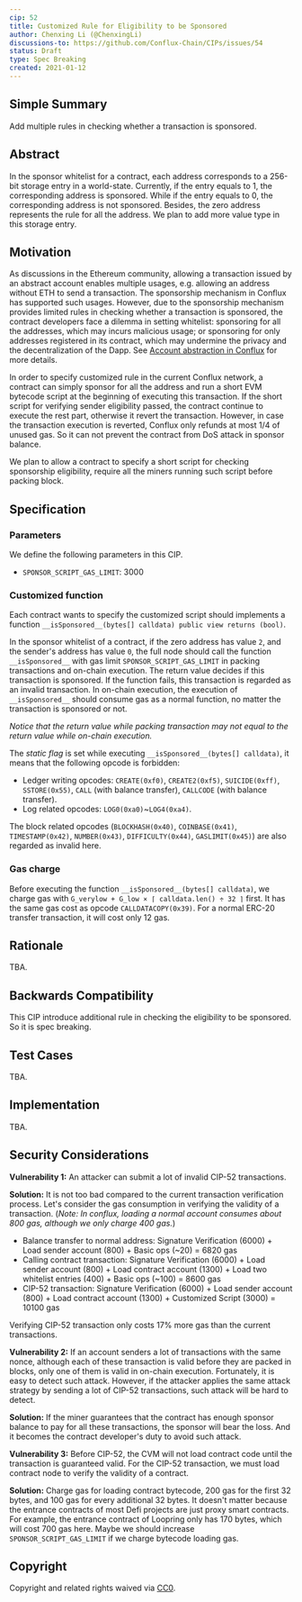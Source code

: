 ```yaml
---
cip: 52
title: Customized Rule for Eligibility to be Sponsored
author: Chenxing Li (@ChenxingLi)
discussions-to: https://github.com/Conflux-Chain/CIPs/issues/54
status: Draft
type: Spec Breaking
created: 2021-01-12
---
```


## Simple Summary
Add multiple rules in checking whether a transaction is sponsored. 

## Abstract
In the sponsor whitelist for a contract, each address corresponds to a 256-bit storage entry in a world-state. Currently, if the entry equals to 1, the corresponding address is sponsored. While if the entry equals to 0, the corresponding address is not sponsored. Besides, the zero address represents the rule for all the address. We plan to add more value type in this storage entry. 

## Motivation
As discussions in the Ethereum community, allowing a transaction issued by an abstract account enables multiple usages, e.g. allowing an address without ETH to send a transaction. The sponsorship mechanism in Conflux has supported such usages. However, due to the sponsorship mechanism provides limited rules in checking whether a transaction is sponsored, the contract developers face a dilemma in setting whitelist: sponsoring for all the addresses, which may incurs malicious usage; or sponsoring for only addresses registered in its contract, which may undermine the privacy and the decentralization of the Dapp. See [Account abstraction in Conflux](https://github.com/Conflux-Chain/CIPs/issues/54) for more details. 

In order to specify customized rule in the current Conflux network, a contract can simply sponsor for all the address and run a short EVM bytecode script at the beginning of executing this transaction. If the short script for verifying sender eligibility passed, the contract continue to execute the rest part, otherwise it revert the transaction. However, in case the transaction execution is reverted, Conflux only refunds at most 1/4 of unused gas. So it can not prevent the contract from DoS attack in sponsor balance.  

We plan to allow a contract to specify a short script for checking sponsorship eligibility, require all the miners running such script before packing block.  

## Specification
<!--The technical specification should describe the syntax and semantics of any new feature. The specification should be detailed enough to allow competing, interoperable implementations for any of the current Conflux platforms ([conflux-rust](https://github.com/Conflux-Chain/conflux-rust)).-->

### Parameters

We define the following parameters in this CIP.

- `SPONSOR_SCRIPT_GAS_LIMIT`: 3000

### Customized function

Each contract wants to specify the customized script should implements a function `__isSponsored__(bytes[] calldata) public view returns (bool)`. 

In the sponsor whitelist of a contract, if the zero address has value `2`, and the sender's address has value `0`, the full node should call the function `__isSponsored__` with gas limit `SPONSOR_SCRIPT_GAS_LIMIT` in packing transactions and on-chain execution. The return value decides if this transaction is sponsored. If the function fails, this transaction is regarded as an invalid transaction. In on-chain execution, the execution of `__isSponsored__` should consume gas as a normal function, no matter the transaction is sponsored or not. 

*Notice that the return value while packing transaction may not equal to the return value while on-chain execution.* 

The *static flag* is set while executing `__isSponsored__(bytes[] calldata)`, it means that the following opcode is forbidden:
- Ledger writing opcodes: `CREATE(0xf0)`, `CREATE2(0xf5)`, `SUICIDE(0xff)`, `SSTORE(0x55)`, `CALL` (with balance transfer), `CALLCODE` (with balance transfer).
- Log related opcodes: `LOG0(0xa0)`~`LOG4(0xa4)`.

The block related opcodes (`BLOCKHASH(0x40)`, `COINBASE(0x41)`, `TIMESTAMP(0x42)`, `NUMBER(0x43)`, `DIFFICULTY(0x44)`, `GASLIMIT(0x45)`) are also regarded as invalid here.

### Gas charge

Before executing the function `__isSponsored__(bytes[] calldata)`, we charge gas with `G_verylow + G_low × ⌈ calldata.len() ÷ 32 ⌉` first. It has the same gas cost as opcode `CALLDATACOPY(0x39)`. For a normal ERC-20 transfer transaction, it will cost only 12 gas. 


## Rationale

TBA.

## Backwards Compatibility

This CIP introduce additional rule in checking the eligibility to be sponsored. So it is spec breaking. 

## Test Cases

TBA.

## Implementation

TBA.

## Security Considerations


**Vulnerability 1:** An attacker can submit a lot of invalid CIP-52 transactions.

**Solution:** It is not too bad compared to the current transaction verification process. Let's consider the gas consumption in verifying the validity of a transaction. (*Note: In conflux, loading a normal account consumes about 800 gas, although we only charge 400 gas.*)

- Balance transfer to normal address: Signature Verification (6000) + Load sender account (800) + Basic ops (~20) = 6820 gas
- Calling contract transaction: Signature Verification (6000) + Load sender account (800) + Load contract account (1300) + Load two whitelist entries (400) + Basic ops (~100) = 8600 gas
- CIP-52 transaction: Signature Verification (6000) + Load sender account (800) + Load contract account (1300) + Customized Script (3000) = 10100 gas

Verifying CIP-52 transaction only costs 17% more gas than the current transactions.

**Vulnerability 2:** If an account senders a lot of transactions with the same nonce, although each of these transaction is valid before they are packed in blocks, only one of them is valid in on-chain execution. Fortunately, it is easy to detect such attack. However, if the attacker applies the same attack strategy by sending a lot of CIP-52 transactions, such attack will be hard to detect. 

**Solution:** If the miner guarantees that the contract has enough sponsor balance to pay for all these transactions, the sponsor will bear the loss. And it becomes the contract developer's duty to avoid such attack.  

**Vulnerability 3:** Before CIP-52, the CVM will not load contract code until the transaction is guaranteed valid. For the CIP-52 transaction, we must load contract node to verify the validity of a contract.  

**Solution:** Charge gas for loading contract bytecode, 200 gas for the first 32 bytes, and 100 gas for every additional 32 bytes. It doesn't matter because the entrance contracts of most Defi projects are just proxy smart contracts. For example, the entrance contract of Loopring only has 170 bytes, which will cost 700 gas here. Maybe we should increase `SPONSOR_SCRIPT_GAS_LIMIT` if we charge bytecode loading gas. 


## Copyright
Copyright and related rights waived via [CC0](https://creativecommons.org/publicdomain/zero/1.0/).
